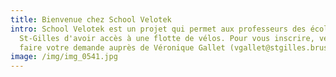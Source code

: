 ```yaml
---
title: Bienvenue chez School Velotek
intro: School Velotek est un projet qui permet aux professeurs des écoles de
  St-Gilles d'avoir accès à une flotte de vélos. Pour vous inscrire, veuillez
  faire votre demande auprès de Véronique Gallet (vgallet@stgilles.brussels)
image: /img/img_0541.jpg
---
```

